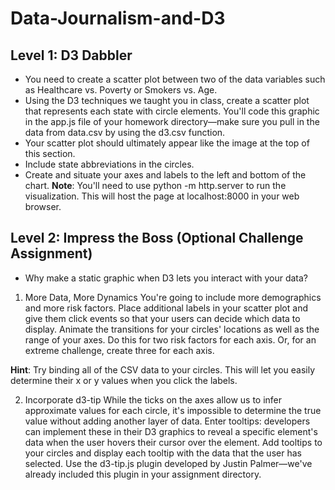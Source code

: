 # Data-Journalism-and-D3
## Level 1: D3 Dabbler
- You need to create a scatter plot between two of the data variables such as Healthcare vs. Poverty or Smokers vs. Age.
- Using the D3 techniques we taught you in class, create a scatter plot that represents each state with circle elements. You'll code this graphic in the app.js file of your homework directory—make sure you pull in the data from data.csv by using the d3.csv function. 
- Your scatter plot should ultimately appear like the image at the top of this section.
- Include state abbreviations in the circles.
- Create and situate your axes and labels to the left and bottom of the chart.
**Note**: You'll need to use python -m http.server to run the visualization. This will host the page at localhost:8000 in your web browser.

## Level 2: Impress the Boss (Optional Challenge Assignment)

- Why make a static graphic when D3 lets you interact with your data?
1. More Data, More Dynamics
You're going to include more demographics and more risk factors. Place additional labels in your scatter plot and give them click events so that your users can decide which data to display. Animate the transitions for your circles' locations as well as the range of your axes. Do this for two risk factors for each axis. Or, for an extreme challenge, create three for each axis.

**Hint**: Try binding all of the CSV data to your circles. This will let you easily determine their x or y values when you click the labels.

2. Incorporate d3-tip
While the ticks on the axes allow us to infer approximate values for each circle, it's impossible to determine the true value without adding another layer of data. Enter tooltips: developers can implement these in their D3 graphics to reveal a specific element's data when the user hovers their cursor over the element. Add tooltips to your circles and display each tooltip with the data that the user has selected. Use the d3-tip.js plugin developed by Justin Palmer—we've already included this plugin in your assignment directory.
